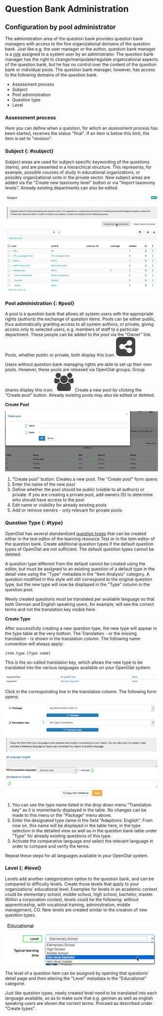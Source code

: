 # Question Bank Administration

## Configuration by pool administrator

The administration area of the question bank provides question bank managers with access to the five organizational domains of the question bank. Just like e.g. the user manager or the author, question bank manager is a [role](../basic_concepts/Roles_Rights.md) assigned to a system user by an administrator. The question bank manager has the right to change/manipulate/regulate organizational aspects of the question bank, but he has no control over the content of the question bank or individual pools. The question bank manager, however, has access to the following domains of the question bank.

  * Assessment process
  * Subject
  * Pool administration
  * Question type
  * Level

###  Assessment process

Here you can define when a question, for which an assessment process has been started, receives the status "final". If an item is below this limit, the item is set to "revision".

###  Subject {: #subject}

Subject areas are used for subject-specific keywording of the questions (items), and are presented in a hierarchical structure. This represents, for example, possible courses of study in educational organizations, or possibly organizational units in the private sector. New subject areas are added via the "Create new taxonomy level" button or via "Import taxonomy levels". Already existing departments can also be edited.

![](assets/create_taxonomy.png)

###  Pool administration {: #pool}

A pool is a question bank that allows all system users with the appropriate rights (authors) the exchange of question items. Pools can be either public, thus automatically granting access to all system authors, or private, giving access only to selected users, e.g. members of staff to a particular department. These people can be added to the pool via the "Owner" link. Pools, whether public or private, both display this icon:
![](assets/share_pool_64_0_434343_none.png)

Users without question bank managing rights are able to set up their own pools. However, these pools are released via OpenOlat groups. Group shares display this
icon:
![](assets/group.png)
Create a new pool by clicking the "Create pool" button. Already existing pools may also be edited or deleted.

 **Create Pool**

![](assets/qb_pool_EN.gif)

  1. "Create pool" button: Creates a new pool. The "Create pool" form opens
  2. Enter the name of the new pool
  3. Define whether the pool should be public (visible to all authors) or private. If you are creating a private pool, add owners (5) to determine who should have access to the pool
  4. Edit name or visibility for already existing pools
  5. Add or remove owners - only relevant for private pools

###  Question Type {: #type}

OpenOlat has several standardized [question types](../learningresources/Test_question_types.md) that can be created either in the test editor of the learning resource Test or in the item editor of the question bank. Create additional question types if the default question types of OpenOlat are not sufficient. The default question types cannot be deleted.

A question type different from the default cannot be created using the editor, but must be assigned to an existing question of a default type in the detail view using the "Type" metadata in the "Item Analysis" category. A question modified in this style will still correspond to the original question type, but the new type will now be displayed in the "Type" column in the question pool.

Newly created questions must be translated per available language so that both German and English speaking users, for example, will see the correct terms and not the translation key visible here.

**Create Type**

After successfully creating a new question type, the new type will appear in the type table at the very bottom. The Translation - or the missing translation - is shown in the translation column. The following name convention will always apply:

    
    
    item.type.[Type name]

This is the so-called translation key, which allows the new type to be
translated into the various languages available on your OpenOlat system.

![](assets/qb_qtypes_EN.gif)

Click in the corresponding line in the translation column. The following form opens:

![](assets/qb_translate_EN.gif)

  1. You can see the type name listed in the drop down menu "Translation key" as it is momentarily displayed in the table. No changes can be made to this menu or the "Package" menu above.
  2. Enter the designated type name in the field "Adaptions: English". From now on, this name will be displayed in the table here, in the type selection in the detailed view as well as in the question bank table under "Type" for already existing questions of this type.
  3. Activate the comparative language and select the relevant language in order to compare and verify the terms.

Repeat these steps for all languages available in your OpenOlat system.

###  Level {: #level}

Levels add another categorization option to the question bank, and can be compared to difficulty levels. Create those levels that apply to your organizations' educational level. Examples for levels in an academic context could be elementary school, middle school, high school, bachelor, master. Within a corporation context, levels could be the following: without apprenticeship, with vocational training, administration, middle management, CO. New levels are created similar to the creation of new question types.

![](assets/qb_det_edu_EN.gif)

The level of a question item can be assigned by opening that questions' detail page and then altering the "Level" metadata in the "Educational" categorie.

Just like question types, newly created level need to be translated into each language available, so as to make sure that e.g. german as well as english speaking users are shown the correct terms. Proceed as described under "Create types".

